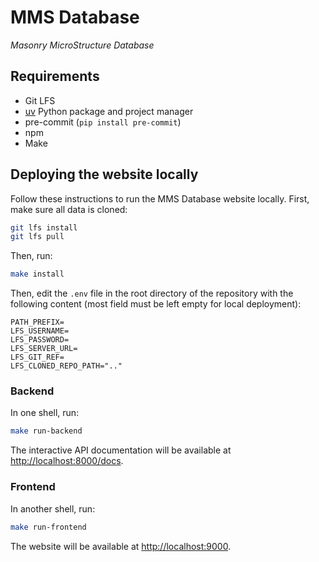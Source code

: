 # MMS Database

_Masonry MicroStructure Database_

## Requirements

- Git LFS
- [uv](https://docs.astral.sh/uv/getting-started/installation/) Python package and project manager
- pre-commit (`pip install pre-commit`)
- npm
- Make


## Deploying the website locally

Follow these instructions to run the MMS Database website locally. First, make sure all data is cloned:

```bash
git lfs install
git lfs pull
```

Then, run:

```bash
make install
```

Then, edit the `.env` file in the root directory of the repository with the following content (most field must be left empty for local deployment):

```env
PATH_PREFIX=
LFS_USERNAME=
LFS_PASSWORD=
LFS_SERVER_URL=
LFS_GIT_REF=
LFS_CLONED_REPO_PATH=".."
```


### Backend

In one shell, run:

```bash
make run-backend
```

The interactive API documentation will be available at [http://localhost:8000/docs](http://localhost:8000/docs).

### Frontend

In another shell, run:

```bash
make run-frontend
```

The website will be available at [http://localhost:9000](http://localhost:9000).

